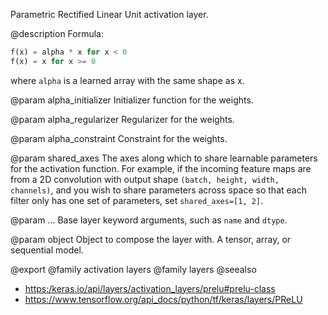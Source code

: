 Parametric Rectified Linear Unit activation layer.

@description
Formula:
``` python
f(x) = alpha * x for x < 0
f(x) = x for x >= 0
```
where `alpha` is a learned array with the same shape as x.

@param alpha_initializer
Initializer function for the weights.

@param alpha_regularizer
Regularizer for the weights.

@param alpha_constraint
Constraint for the weights.

@param shared_axes
The axes along which to share learnable parameters for the
activation function. For example, if the incoming feature maps are
from a 2D convolution with output shape
`(batch, height, width, channels)`, and you wish to share parameters
across space so that each filter only has one set of parameters,
set `shared_axes=[1, 2]`.

@param ...
Base layer keyword arguments, such as `name` and `dtype`.

@param object
Object to compose the layer with. A tensor, array, or sequential model.

@export
@family activation layers
@family layers
@seealso
+ <https:/keras.io/api/layers/activation_layers/prelu#prelu-class>
+ <https://www.tensorflow.org/api_docs/python/tf/keras/layers/PReLU>
